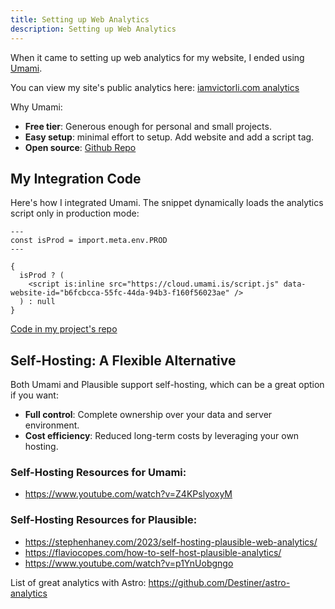 ```yaml
---
title: Setting up Web Analytics
description: Setting up Web Analytics
---
```


When it came to setting up web analytics for my website, I ended using [Umami](https://umami.is/).

You can view my site's public analytics here: [iamvictorli.com analytics](https://cloud.umami.is/share/Q7sqwpDZFsrTdDeu/iamvictorli.com)

Why Umami:

- **Free tier**: Generous enough for personal and small projects.
- **Easy setup**: minimal effort to setup. Add website and add a script tag.
- **Open source**: [Github Repo](https://github.com/umami-software/umami)

## My Integration Code

Here's how I integrated Umami. The snippet dynamically loads the analytics script only in production mode:

```astro
---
const isProd = import.meta.env.PROD
---

{
  isProd ? (
    <script is:inline src="https://cloud.umami.is/script.js" data-website-id="b6fcbcca-55fc-44da-94b3-f160f56023ae" />
  ) : null
}
```

[Code in my project's repo](https://github.com/iamvictorli/iamvictorli.com/blob/d317afb3c3626b0fdf0774d88bb4e2b08d1f61b5/src/layouts/BaseLayout.astro#L278-L286)

## Self-Hosting: A Flexible Alternative

Both Umami and Plausible support self-hosting, which can be a great option if you want:

- **Full control**: Complete ownership over your data and server environment.
- **Cost efficiency**: Reduced long-term costs by leveraging your own hosting.

### Self-Hosting Resources for Umami:

- https://www.youtube.com/watch?v=Z4KPslyoxyM

### Self-Hosting Resources for Plausible:

- https://stephenhaney.com/2023/self-hosting-plausible-web-analytics/
- https://flaviocopes.com/how-to-self-host-plausible-analytics/
- https://www.youtube.com/watch?v=p1YnUobgngo

List of great analytics with Astro: https://github.com/Destiner/astro-analytics
